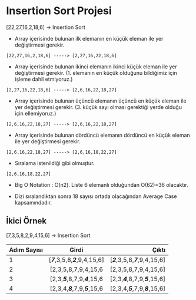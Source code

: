 # Insertion Sort Projesi

[22,27,16,2,18,6] -> Insertion Sort


* Array içerisinde bulunan ilk elemanın en küçük eleman ile yer değiştirmesi gerekir.

```
[22,27,16,2,18,6] -----> [2,27,16,22,18,6]
```

* Array içerisinde bulunan ikinci elemanın ikinci küçük eleman ile yer değiştirmesi gerekir. (1. elemanın en küçük olduğunu bildiğimiz için işleme dahil etmiyoruz.)
```
[2,27,16,22,18,6] -----> [2,6,16,22,18,27]
```

* Array içerisinde bulunan üçüncü elemanın üçüncü en küçük eleman ile yer değiştirmesi gerekir. (3. küçük sayı olması gerektiği yerde olduğu için ellemiyoruz.)
```
[2,6,16,22,18,27] -----> [2,6,16,22,18,27]
```

* Array içerisinde bulunan dördüncü elemanın dördüncü en küçük eleman ile yer değiştirmesi gerekir.
```
[2,6,16,22,18,27] -----> [2,6,16,18,22,27]
```

* Sıralama istenildiği gibi olmuştur.
```
[2,6,16,18,22,27]
```

* Big O Notation :  O(n2). Liste 6 elemanlı olduğundan O(62)=36 olacaktır.

* Dizi sıralandıktan sonra 18 sayısı ortada olacağından Average Case kapsamındadır.

## İkici Örnek

[7,3,5,8,2,9,4,15,6] -> Insertion Sort

| Adım Sayısı| Girdi| Çıktı|
| :--- | :---: | ---: |
| 1 | [***7***,3,5,8,***2***,9,4,15,6] | [***2***,3,5,8,***7***,9,4,15,6] |
| 2 | [2,3,5,8,7,9,4,15,6| [2,3,5,8,7,9,4,15,6] |
| 3 | [2,3,***5***,8,7,9,***4***,15,6| [2,3,***4***,8,7,9,***5***,15,6] |
| 4 | [2,3,4,***8***,7,9,***5***,15,6| [2,3,4,***5***,7,9,***8***,15,6] |
